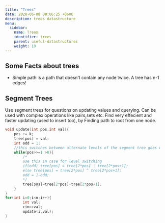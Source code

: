 ```yaml
---
title: "Trees"
date: 2020-06-08 08:06:25 +0600
description: trees datastructure
menu:
  sidebar:
    name: Trees
    identifier: trees
    parent: useful-datastructures
    weight: 10
---
```


## Some Facts about trees 

+ Simple path is a path that doesn't contain any node twice. A tree has n-1 edges!

## Segment Trees

Use segment trees for questions on updating values and querying.
Can be used with complex operations like pairs,sets etc.
Find very effecient and faster updating (used to insert too),
by Finding path to root from one node.

```cpp
void update(int pos,int val){
    pos += k;
    tree[pos] = val;
    int odd = 1;
    //this switches between alternate levels of the segment tree goes upwards
    while(pos>>=1 >0){
        /*
        use this in case for level switching
        if(odd) tree[pos] = tree[2*pos] | tree[2*pos+1];
        else tree[pos] = tree[2*pos] ^ tree[2*pos+1];
        odd = 1-odd;
        */
        tree[pos]=tree[2*pos]+tree[2*pos+1];
    }
}
for(int i=0;i<n;i++){
        int val;
        cin>>val;
        update(i,val);
}
```